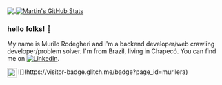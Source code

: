 <a href="https://github.com/murilera/murilera">
  <img align="center" src="https://github-readme-stats.vercel.app/api/top-langs/?username=murilera&hide=java,html,tex&title_color=ffffff&text_color=c9cacc&icon_color=2bbc8a&bg_color=1d1f21&langs_count=3" />
</a>
<a href="https://github.com/murilera/murilera">
  <img align="center" src="https://github-readme-stats.vercel.app/api?username=murilera&show_icons=true&line_height=27&count_private=true&title_color=ffffff&text_color=c9cacc&icon_color=2bbc8a&bg_color=1d1f21" alt="Martin's GitHub Stats" />
</a>


### hello folks! 👋

My name is Murilo Rodegheri and I'm a backend developer/web crawling developer/problem solver. I'm from Brazil, living in Chapecó. You can find me on [![LinkedIn][3.1]][3].


<!--
**murilera/murilera** is a ✨ _special_ ✨ repository because its `README.md` (this file) appears on your GitHub profile.

Here are some ideas to get you started:

- 🔭 I’m currently working on ...
- 🌱 I’m currently learning ...
- 👯 I’m looking to collaborate on ...
- 🤔 I’m looking for help with ...
- 💬 Ask me about ...
- 📫 How to reach me: ...
- 😄 Pronouns: ...
- ⚡ Fun fact: ...
-->

<a href="https://www.linkedin.com/in/murilorodegheri/">
  <img align="left" alt="Murilo's LinkedIN" width="22px" src="https://raw.githubusercontent.com/peterthehan/peterthehan/master/assets/linkedin.svg" />
</a>
![](https://visitor-badge.glitch.me/badge?page_id=murilera)

<!-- links to social media icons -->

<!-- icons -->
[3.1]: https://raw.githubusercontent.com/peterthehan/peterthehan/master/assets/linkedin.svg (LinkedIn icon without padding)


<!-- links to your social media accounts -->

[1]: https://twitter.com/murilorodegheri
[2]: https://github.com/murilera
[3]: https://www.linkedin.com/in/murilorodegheri/

